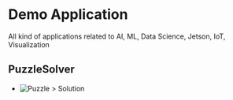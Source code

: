 # Demo Application
All kind of applications related to AI, ML, Data Science, Jetson, IoT, Visualization

## PuzzleSolver
- ![Puzzle > Solution](https://miro.medium.com/max/1600/1*vIpP4LvNcMJ9ZaQrkglCqA.png)
